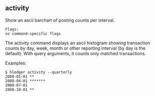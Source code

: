 ## activity

Show an ascii barchart of posting counts per interval.

```flags
Flags:
no command-specific flags
```

The activity command displays an ascii histogram showing transaction
counts by day, week, month or other reporting interval (by day is the
default). With query arguments, it counts only matched transactions.

Examples:
```cli
$ hledger activity --quarterly
2008-01-01 **
2008-04-01 *******
2008-07-01 
2008-10-01 **
```
